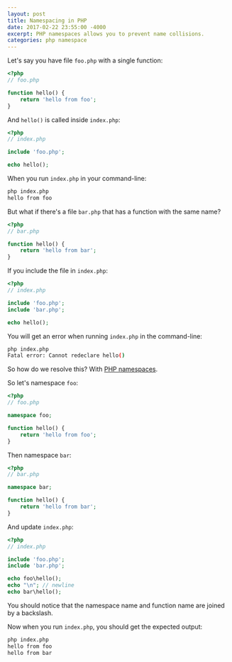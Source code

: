 ```yaml
---
layout: post
title: Namespacing in PHP
date: 2017-02-22 23:55:00 -4000
excerpt: PHP namespaces allows you to prevent name collisions.
categories: php namespace
---
```


Let's say you have file `foo.php` with a single function:

```php
<?php
// foo.php

function hello() {
    return 'hello from foo';
}
```

And `hello()` is called inside `index.php`:

```php
<?php
// index.php

include 'foo.php';

echo hello();
```

When you run `index.php` in your command-line:

```sh
php index.php
hello from foo
```

But what if there's a file `bar.php` that has a function with the same name?

```php
<?php
// bar.php

function hello() {
    return 'hello from bar';
}
```

If you include the file in `index.php`:

```php
<?php
// index.php

include 'foo.php';
include 'bar.php';

echo hello();
```

You will get an error when running `index.php` in the command-line:

```sh
php index.php
Fatal error: Cannot redeclare hello()
```

So how do we resolve this? With [PHP namespaces](http://php.net/manual/en/language.namespaces.rationale.php).

So let's namespace `foo`:

```php
<?php
// foo.php

namespace foo;

function hello() {
    return 'hello from foo';
}
```

Then namespace `bar`:

```php
<?php
// bar.php

namespace bar;

function hello() {
    return 'hello from bar';
}
```

And update `index.php`:

```php
<?php
// index.php

include 'foo.php';
include 'bar.php';

echo foo\hello();
echo "\n"; // newline
echo bar\hello();
```

You should notice that the namespace name and function name are joined by a backslash.

Now when you run `index.php`, you should get the expected output:

```sh
php index.php
hello from foo
hello from bar
```

